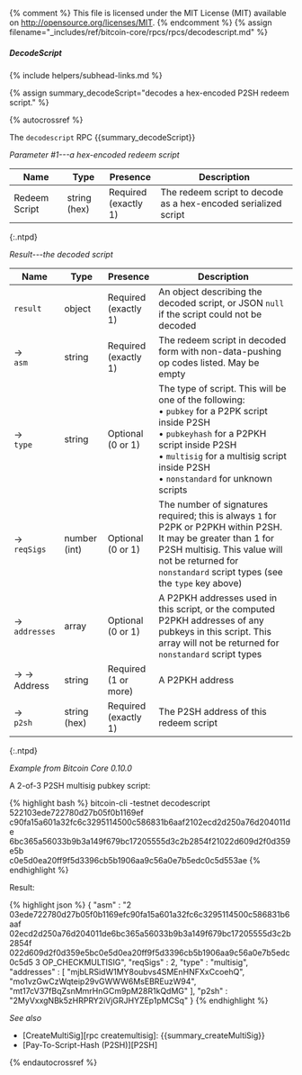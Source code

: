 {% comment %}
This file is licensed under the MIT License (MIT) available on
http://opensource.org/licenses/MIT.
{% endcomment %}
{% assign filename="_includes/ref/bitcoin-core/rpcs/rpcs/decodescript.md" %}

##### DecodeScript
{% include helpers/subhead-links.md %}

{% assign summary_decodeScript="decodes a hex-encoded P2SH redeem script." %}

{% autocrossref %}

The `decodescript` RPC {{summary_decodeScript}}

*Parameter #1---a hex-encoded redeem script*

| Name               | Type            | Presence                    | Description
|--------------------|-----------------|-----------------------------|----------------
| Redeem Script      | string (hex)    | Required<br>(exactly 1)     | The redeem script to decode as a hex-encoded serialized script
{:.ntpd}

*Result---the decoded script*

| Name               | Type            | Presence                    | Description
|--------------------|-----------------|-----------------------------|----------------
| `result`           | object          | Required<br>(exactly 1)     | An object describing the decoded script, or JSON `null` if the script could not be decoded
| →<br>`asm`         | string          | Required<br>(exactly 1)     | The redeem script in decoded form with non-data-pushing op codes listed.  May be empty
| →<br>`type`        | string          | Optional<br>(0 or 1)        | The type of script.  This will be one of the following:<br>• `pubkey` for a P2PK script inside P2SH<br>• `pubkeyhash` for a P2PKH script inside P2SH<br>• `multisig` for a multisig script inside P2SH<br>• `nonstandard` for unknown scripts
| →<br>`reqSigs`     | number (int)    | Optional<br>(0 or 1)        | The number of signatures required; this is always `1` for P2PK or P2PKH within P2SH.  It may be greater than 1 for P2SH multisig.  This value will not be returned for `nonstandard` script types (see the `type` key above)
| →<br>`addresses`   | array           | Optional<br>(0 or 1)        | A P2PKH addresses used in this script, or the computed P2PKH addresses of any pubkeys in this script.  This array will not be returned for `nonstandard` script types
| → →<br>Address     | string          | Required<br>(1 or more)     | A P2PKH address
| →<br>`p2sh`        | string (hex)    | Required<br>(exactly 1)     | The P2SH address of this redeem script
{:.ntpd}

*Example from Bitcoin Core 0.10.0*

A 2-of-3 P2SH multisig pubkey script:

{% highlight bash %}
bitcoin-cli -testnet decodescript 522103ede722780d27b05f0b1169ef\
c90fa15a601a32fc6c3295114500c586831b6aaf2102ecd2d250a76d204011de\
6bc365a56033b9b3a149f679bc17205555d3c2b2854f21022d609d2f0d359e5b\
c0e5d0ea20ff9f5d3396cb5b1906aa9c56a0e7b5edc0c5d553ae
{% endhighlight %}

Result:

{% highlight json %}
{
    "asm" : "2 03ede722780d27b05f0b1169efc90fa15a601a32fc6c3295114500c586831b6aaf 02ecd2d250a76d204011de6bc365a56033b9b3a149f679bc17205555d3c2b2854f 022d609d2f0d359e5bc0e5d0ea20ff9f5d3396cb5b1906aa9c56a0e7b5edc0c5d5 3 OP_CHECKMULTISIG",
    "reqSigs" : 2,
    "type" : "multisig",
    "addresses" : [
        "mjbLRSidW1MY8oubvs4SMEnHNFXxCcoehQ",
        "mo1vzGwCzWqteip29vGWWW6MsEBREuzW94",
        "mt17cV37fBqZsnMmrHnGCm9pM28R1kQdMG"
    ],
    "p2sh" : "2MyVxxgNBk5zHRPRY2iVjGRJHYZEp1pMCSq"
}
{% endhighlight %}

*See also*

* [CreateMultiSig][rpc createmultisig]: {{summary_createMultiSig}}
* [Pay-To-Script-Hash (P2SH)][P2SH]

{% endautocrossref %}
